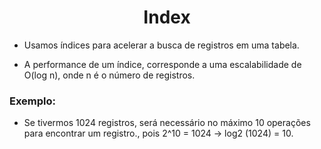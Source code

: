 <h1 align="center">Index</h1>

- Usamos índices para acelerar a busca de registros em uma tabela.

- A performance de um índice, corresponde a uma escalabilidade de O(log n), onde n é o número de registros.

<h3>Exemplo:</h3>

- Se tivermos 1024 registros, será necessário no máximo 10 operações para encontrar um registro., pois 2^10 = 1024 -> log2 (1024) = 10.